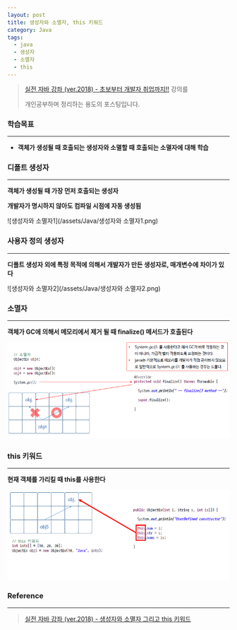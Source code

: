 ```yaml
---
layout: post
title: 생성자와 소멸자, this 키워드
category: Java
tags:
  - java
  - 생성자
  - 소멸자
  - this
---
```




> [실전 자바 강좌 (ver.2018) - 초보부터 개발자 취업까지!!](https://www.inflearn.com/course/%EC%8B%A4%EC%A0%84-%EC%9E%90%EB%B0%94_java-renew/) 강의를
>
> 개인공부하며 정리하는 용도의 포스팅입니다.



### 학습목표

---

- **객체가 생성될 때 호출되는 생성자와 소멸할 때 호출되는 소멸자에 대해 학습**



### 디폴트 생성자

---

**객체가 생성될 때 가장 먼저 호출되는 생성자**

**개발자가 명시하지 않아도 컴파일 시점에 자동 생성됨**



![생성자와 소멸자1](/assets/Java/생성자와 소멸자1.png)



### 사용자 정의 생성자

---

**디폴트 생성자 외에 특정 목적에 의해서 개발자가 만든 생성자로, 매개변수에 차이가 있다**



![생성자와 소멸자2](/assets/Java/생성자와 소멸자2.png)



### 소멸자

---

**객체가 GC에 의해서 메모리에서 제거 될 때 finalize() 메서드가 호출된다**



![소멸자](/assets/Java/소멸자.png)



### this 키워드

---

**현재 객체를 가리킬 때 this를 사용한다**



![this키워드](/assets/Java/this키워드.png)



### Reference

---

> [실전 자바 강좌 (ver.2018) - 생성자와 소멸자 그리고 this 키워드](https://www.inflearn.com/course/%EC%8B%A4%EC%A0%84-%EC%9E%90%EB%B0%94_java-renew/%EC%83%9D%EC%84%B1%EC%9E%90%EC%99%80-%EC%86%8C%EB%A9%B8%EC%9E%90-%EA%B7%B8%EB%A6%AC%EA%B3%A0-this-%ED%82%A4%EC%9B%8C%EB%93%9C/)




